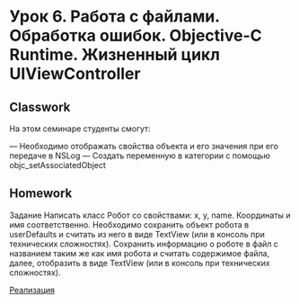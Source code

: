 # Урок 6. Работа с файлами. Обработка ошибок. Objective-C Runtime. Жизненный цикл UIViewController

## Classwork

На этом семинаре студенты смогут:

— Необходимо отображать свойства объекта и его значения при его передаче в NSLog
— Создать переменную в категории с помощью objc_setAssociatedObject

## Homework

Задание
Написать класс Робот со свойствами: x, y, name. Координаты и имя соответственно.
Необходимо сохранить объект робота в userDefaults и считать из него в виде TextView (или в консоль при технических сложностях).
Сохранить информацию о роботе в файл с названием таким же как имя робота и считать содержимое файла, далее, отобразить в виде TextView (или в консоль при технических сложностях).

[Реализация](https://github.com/Almomsk/Objective-C/tree/main/Lecture%26Seminar_6/HW_6_Project)    
